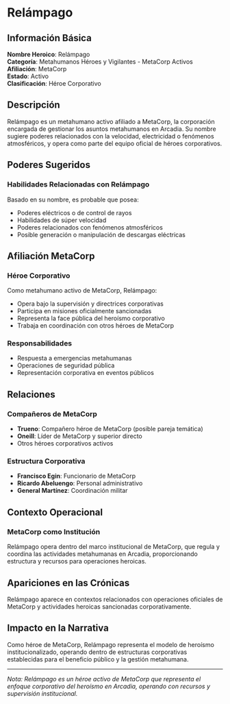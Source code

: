 # Relámpago

## Información Básica

**Nombre Heroico**: Relámpago  
**Categoría**: Metahumanos Héroes y Vigilantes - MetaCorp Activos  
**Afiliación**: MetaCorp  
**Estado**: Activo  
**Clasificación**: Héroe Corporativo

## Descripción

Relámpago es un metahumano activo afiliado a MetaCorp, la corporación encargada de gestionar los asuntos metahumanos en Arcadia. Su nombre sugiere poderes relacionados con la velocidad, electricidad o fenómenos atmosféricos, y opera como parte del equipo oficial de héroes corporativos.

## Poderes Sugeridos

### Habilidades Relacionadas con Relámpago
Basado en su nombre, es probable que posea:
- Poderes eléctricos o de control de rayos
- Habilidades de súper velocidad
- Poderes relacionados con fenómenos atmosféricos
- Posible generación o manipulación de descargas eléctricas

## Afiliación MetaCorp

### Héroe Corporativo
Como metahumano activo de MetaCorp, Relámpago:
- Opera bajo la supervisión y directrices corporativas
- Participa en misiones oficialmente sancionadas
- Representa la face pública del heroísmo corporativo
- Trabaja en coordinación con otros héroes de MetaCorp

### Responsabilidades
- Respuesta a emergencias metahumanas
- Operaciones de seguridad pública
- Representación corporativa en eventos públicos

## Relaciones

### Compañeros de MetaCorp
- **Trueno**: Compañero héroe de MetaCorp (posible pareja temática)
- **Oneill**: Líder de MetaCorp y superior directo
- Otros héroes corporativos activos

### Estructura Corporativa
- **Francisco Egin**: Funcionario de MetaCorp
- **Ricardo Abeluengo**: Personal administrativo
- **General Martínez**: Coordinación militar

## Contexto Operacional

### MetaCorp como Institución
Relámpago opera dentro del marco institucional de MetaCorp, que regula y coordina las actividades metahumanas en Arcadia, proporcionando estructura y recursos para operaciones heroicas.

## Apariciones en las Crónicas

Relámpago aparece en contextos relacionados con operaciones oficiales de MetaCorp y actividades heroicas sancionadas corporativamente.

## Impacto en la Narrativa

Como héroe de MetaCorp, Relámpago representa el modelo de heroísmo institucionalizado, operando dentro de estructuras corporativas establecidas para el beneficio público y la gestión metahumana.

---

*Nota: Relámpago es un héroe activo de MetaCorp que representa el enfoque corporativo del heroísmo en Arcadia, operando con recursos y supervisión institucional.*